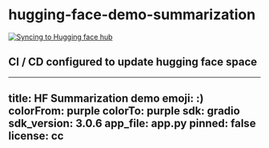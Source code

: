 # hugging-face-demo-summarization

[![Syncing to Hugging face hub](https://github.com/arunkkumar1/hugging-face-demo-summarization/actions/workflows/main.yml/badge.svg)](https://github.com/arunkkumar1/hugging-face-demo-summarization/actions/workflows/main.yml)

## CI / CD configured to update hugging face space

---
title: HF Summarization demo
emoji: :)
colorFrom: purple
colorTo: purple
sdk: gradio
sdk_version: 3.0.6
app_file: app.py
pinned: false
license: cc
---
